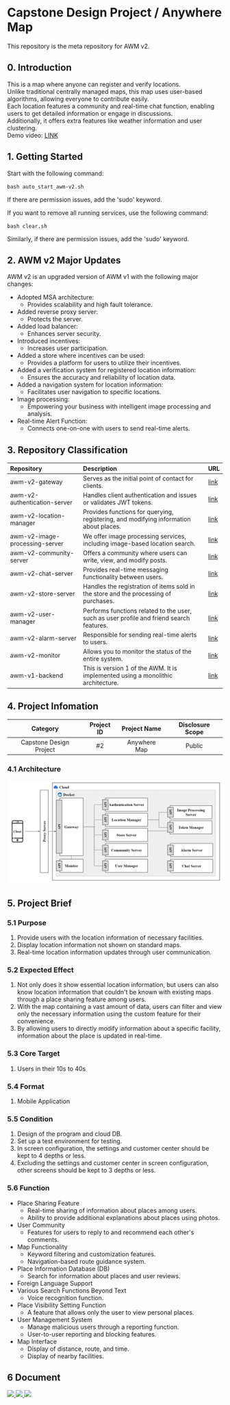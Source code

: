 # Capstone Design Project / Anywhere Map
This repository is the meta repository for AWM v2.

## 0. Introduction
This is a map where anyone can register and verify locations.   
Unlike traditional centrally managed maps, this map uses user-based algorithms, allowing everyone to contribute easily.   
Each location features a community and real-time chat function, enabling users to get detailed information or engage in discussions.   
Additionally, it offers extra features like weather information and user clustering.   
Demo video: [LINK](https://www.youtube.com/watch?v=ja8XFNCLJ1U)

## 1. Getting Started
Start with the following command:
```
bash auto_start_awm-v2.sh
```
If there are permission issues, add the 'sudo' keyword.

If you want to remove all running services, use the following command:
```
bash clear.sh
```
Similarly, if there are permission issues, add the 'sudo' keyword.

## 2. AWM v2 Major Updates
AWM v2 is an upgraded version of AWM v1 with the following major changes:
* Adopted MSA architecture:
  * Provides scalability and high fault tolerance.
* Added reverse proxy server:
  * Protects the server.
* Added load balancer:
  * Enhances server security.
* Introduced incentives:
  * Increases user participation.
* Added a store where incentives can be used:
  * Provides a platform for users to utilize their incentives.
* Added a verification system for registered location information:
  * Ensures the accuracy and reliability of location data.
* Added a navigation system for location information:
  * Facilitates user navigation to specific locations.
* Image processing:
  * Empowering your business with intelligent image processing and analysis.
* Real-time Alert Function:
  * Connects one-on-one with users to send real-time alerts.

## 3. Repository Classification
|Repository|Description|URL|
|:---|:---|:---|
|awm-v2-gateway|Serves as the initial point of contact for clients.|[link](https://github.com/ahr-i/awm-v2-gateway)|
|awm-v2-authentication-server|Handles client authentication and issues or validates JWT tokens.|[link](https://github.com/ahr-i/awm-v2-authentication-server)|
|awm-v2-location-manager|Provides functions for querying, registering, and modifying information about places.|[link](https://github.com/ahr-i/awm-v2-location-manager)|
|awm-v2-image-processing-server|We offer image processing services, including image-based location search.|[link](https://github.com/ahr-i/awm-v2-image-processing-server)|
|awm-v2-community-server|Offers a community where users can write, view, and modify posts.|[link](https://github.com/ahr-i/awm-v2-community-server)|
|awm-v2-chat-server|Provides real-time messaging functionality between users.|[link](https://github.com/ahr-i/awm-v2-chat-server)|
|awm-v2-store-server|Handles the registration of items sold in the store and the processing of purchases.|[link](https://github.com/ahr-i/awm-v2-store-server)|
|awm-v2-user-manager|Performs functions related to the user, such as user profile and friend search features.|[link](https://github.com/ahr-i/awm-v2-user-manager)|
|awm-v2-alarm-server|Responsible for sending real-time alerts to users.|[link](https://github.com/ahr-i/awm-v2-alarm-server)|
|awm-v2-monitor|Allows you to monitor the status of the entire system.|[link](https://github.com/ahr-i/awm-v2-monitor)|
|awm-v1-backend|This is version 1 of the AWM. It is implemented using a monolithic architecture.|[link](https://github.com/ahr-i/awm-v1-backend)|

## 4. Project Infomation
|Category|Project ID|Project Name|Disclosure Scope|
|:---:|:---:|:---:|:---:|
|Capstone Design Project|#2|Anywhere Map|Public|

### 4.1 Architecture
![msa_architecture](./doc/file/image/readme2_2_1.png)

## 5. Project Brief

### 5.1 Purpose
1. Provide users with the location information of necessary facilities.
2. Display location information not shown on standard maps.
3. Real-time location information updates through user communication.

### 5.2 Expected Effect
1. Not only does it show essential location information, but users can also know location information that couldn't be known with existing maps through a place sharing feature among users.
2. With the map containing a vast amount of data, users can filter and view only the necessary information using the custom feature for their convenience.
3. By allowing users to directly modify information about a specific facility, information about the place is updated in real-time.

### 5.3 Core Target
1. Users in their 10s to 40s

### 5.4 Format
1. Mobile Application

### 5.5 Condition
1. Design of the program and cloud DB.
2. Set up a test environment for testing.
3. In screen configuration, the settings and customer center should be kept to 4 depths or less.
4. Excluding the settings and customer center in screen configuration, other screens should be kept to 3 depths or less.

### 5.6 Function
* Place Sharing Feature
  * Real-time sharing of information about places among users.
  * Ability to provide additional explanations about places using photos.
* User Community
  * Features for users to reply to and recommend each other's comments.
* Map Functionality
  * Keyword filtering and customization features.
  * Navigation-based route guidance system.
* Place Information Database (DB)
  * Search for information about places and user reviews.
* Foreign Language Support
* Various Search Functions Beyond Text
  * Voice recognition function.
* Place Visibility Setting Function
  * A feature that allows only the user to view personal places.
* User Management System
  * Manage malicious users through a reporting function.
  * User-to-user reporting and blocking features.
* Map Interface
  * Display of distance, route, and time.
  * Display of nearby facilities.

## 6 Document
<a href="https://docs.google.com/spreadsheets/d/1nEh904hfjWP3kfXu41WGr4Z9NcRg2JVtGt0FnFGhD2U/edit#gid=0" target="_blank">
  <img src="https://img.shields.io/badge/SRS-34A853?style=flat-square&logo=googlesheets&logoColor=FFFFFF"/>
</a>
<a href="https://docs.google.com/spreadsheets/d/1_wGeAE6OmdCe5b821GUyuTooV0xRWut6cA69srGbYf0/edit#gid=0" target="_blank">
  <img src="https://img.shields.io/badge/IA-34A853?style=flat-square&logo=googlesheets&logoColor=FFFFFF"/>
</a>
<a href="https://www.figma.com/file/3eOsg53BKqmMiH1lCBfjLY/Romantic-Map?type=design&node-id=0%3A1&mode=design&t=JUGS0GNPDJYG7kQl-1" target="_blank">
  <img src="https://img.shields.io/badge/Figma-F24E1E?style=flat-square&logo=figma&logoColor=FFFFFF"/>
</a>
